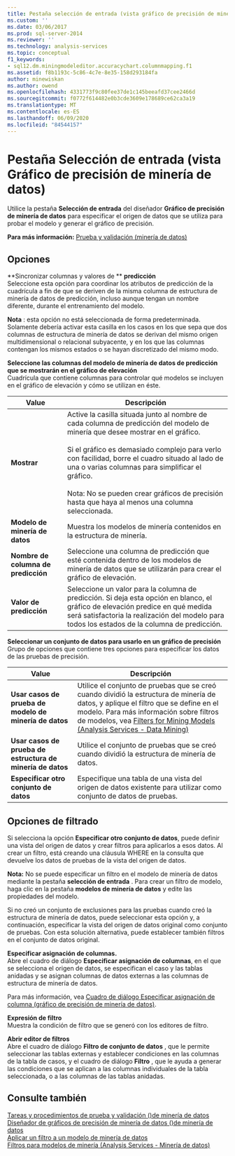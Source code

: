 ```yaml
---
title: Pestaña selección de entrada (vista gráfico de precisión de minería de datos) | Microsoft Docs
ms.custom: ''
ms.date: 03/06/2017
ms.prod: sql-server-2014
ms.reviewer: ''
ms.technology: analysis-services
ms.topic: conceptual
f1_keywords:
- sql12.dm.miningmodeleditor.accuracychart.columnmapping.f1
ms.assetid: f8b1193c-5c86-4c7e-8e35-158d293184fa
author: minewiskan
ms.author: owend
ms.openlocfilehash: 4331773f9c80fee37de1c145beeafd37cee2466d
ms.sourcegitcommit: f0772f614482e0b3cde3609e178689ce62ca3a19
ms.translationtype: MT
ms.contentlocale: es-ES
ms.lasthandoff: 06/09/2020
ms.locfileid: "84544157"
---
```

# <a name="input-selection-tab-mining-accuracy-chart-view"></a>Pestaña Selección de entrada (vista Gráfico de precisión de minería de datos)
  Utilice la pestaña **Selección de entrada** del diseñador **Gráfico de precisión de minería de datos** para especificar el origen de datos que se utiliza para probar el modelo y generar el gráfico de precisión.  
  
 **Para más información:** [Prueba y validación &#40;minería de datos&#41;](data-mining/testing-and-validation-data-mining.md)  
  
## <a name="options"></a>Opciones  
 **Sincronizar columnas y valores de **  **predicción**  
 Seleccione esta opción para coordinar los atributos de predicción de la cuadrícula a fin de que se deriven de la misma columna de estructura de minería de datos de predicción, incluso aunque tengan un nombre diferente, durante el entrenamiento del modelo.  
  
 **Nota** : esta opción no está seleccionada de forma predeterminada. Solamente debería activar esta casilla en los casos en los que sepa que dos columnas de estructura de minería de datos se derivan del mismo origen multidimensional o relacional subyacente, y en los que las columnas contengan los mismos estados o se hayan discretizado del mismo modo.  
  
 **Seleccione las columnas del modelo de minería de datos de predicción que se mostrarán en el gráfico de elevación**  
 Cuadrícula que contiene columnas para controlar qué modelos se incluyen en el gráfico de elevación y cómo se utilizan en éste.  
  
|Value|Descripción|  
|-----------|-----------------|  
|**Mostrar**|Active la casilla situada junto al nombre de cada columna de predicción del modelo de minería que desee mostrar en el gráfico.<br /><br /> Si el gráfico es demasiado complejo para verlo con facilidad, borre el cuadro situado al lado de una o varias columnas para simplificar el gráfico.<br /><br /> Nota: No se pueden crear gráficos de precisión hasta que haya al menos una columna seleccionada.|  
|**Modelo de minería de datos**|Muestra los modelos de minería contenidos en la estructura de minería.|  
|**Nombre de columna de predicción**|Seleccione una columna de predicción que esté contenida dentro de los modelos de minería de datos que se utilizarán para crear el gráfico de elevación.|  
|**Valor de predicción**|Seleccione un valor para la columna de predicción. Si deja esta opción en blanco, el gráfico de elevación predice en qué medida será satisfactoria la realización del modelo para todos los estados de la columna de predicción.|  
  
 **Seleccionar un conjunto de datos para usarlo en un gráfico de precisión**  
 Grupo de opciones que contiene tres opciones para especificar los datos de las pruebas de precisión.  
  
|Value|Descripción|  
|-----------|-----------------|  
|**Usar casos de prueba de modelo de minería de datos**|Utilice el conjunto de pruebas que se creó cuando dividió la estructura de minería de datos, y aplique el filtro que se define en el modelo. Para más información sobre filtros de modelos, vea [Filters for Mining Models &#40;Analysis Services - Data Mining&#41;](data-mining/mining-models-analysis-services-data-mining.md)|  
|**Usar casos de prueba de estructura de minería de datos**|Utilice el conjunto de pruebas que se creó cuando dividió la estructura de minería de datos.|  
|**Especificar otro conjunto de datos**|Especifique una tabla de una vista del origen de datos existente para utilizar como conjunto de datos de pruebas.|  
  
## <a name="filtering-options"></a>Opciones de filtrado  
 Si selecciona la opción **Especificar otro conjunto de datos**, puede definir una vista del origen de datos y crear filtros para aplicarlos a esos datos. Al crear un filtro, está creando una cláusula WHERE en la consulta que devuelve los datos de pruebas de la vista del origen de datos.  
  
 **Nota:** No se puede especificar un filtro en el modelo de minería de datos mediante la pestaña **selección de entrada** . Para crear un filtro de modelo, haga clic en la pestaña **modelos de minería de datos** y edite las propiedades del modelo.  
  
 Si no creó un conjunto de exclusiones para las pruebas cuando creó la estructura de minería de datos, puede seleccionar esta opción y, a continuación, especificar la vista del origen de datos original como conjunto de pruebas. Con esta solución alternativa, puede establecer también filtros en el conjunto de datos original.  
  
 **Especificar asignación de columnas.**  
 Abre el cuadro de diálogo **Especificar asignación de columnas**, en el que se selecciona el origen de datos, se especifican el caso y las tablas anidadas y se asignan columnas de datos externas a las columnas de estructura de minería de datos.  
  
 Para más información, vea [Cuadro de diálogo Especificar asignación de columna &#40;gráfico de precisión de minería de datos&#41;](specify-column-mapping-dialog-box-mining-accuracy-chart.md).  
  
 **Expresión de filtro**  
 Muestra la condición de filtro que se generó con los editores de filtro.  
  
 **Abrir editor de filtros**  
 Abre el cuadro de diálogo **Filtro de conjunto de datos** , que le permite seleccionar las tablas externas y establecer condiciones en las columnas de la tabla de casos, y el cuadro de diálogo **Filtro** , que le ayuda a generar las condiciones que se aplican a las columnas individuales de la tabla seleccionada, o a las columnas de las tablas anidadas.  
  
## <a name="see-also"></a>Consulte también  
 [Tareas y procedimientos de prueba y validación &#40;&#41;de minería de datos](data-mining/testing-and-validation-tasks-and-how-tos-data-mining.md)   
 [Diseñador de gráficos de precisión de minería de datos &#40;&#41;de minería de datos](mining-accuracy-chart-designer-data-mining.md)   
 [Aplicar un filtro a un modelo de minería de datos](data-mining/apply-a-filter-to-a-mining-model.md)   
 [Filtros para modelos de minería &#40;Analysis Services - Minería de datos&#41;](data-mining/mining-models-analysis-services-data-mining.md)  
  
  
